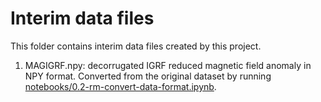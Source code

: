 # Interim data files

This folder contains interim data files created by this project.

1. MAGIGRF.npy: decorrugated IGRF reduced magnetic field anomaly in NPY format. Converted from the original dataset by running [notebooks/0.2-rm-convert-data-format.ipynb](https://github.com/rmorel/grid-aeromag/blob/master/notebooks/0.2-rm-convert-data-format.ipynb).
